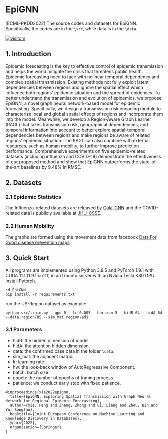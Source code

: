 [visitors-img]: https://visitor-badge.glitch.me/badge?page_id=Xiefeng69.EpiGNN
[repo-url]: https://github.com/Xiefeng69/EpiGNN

# EpiGNN

[ECML-PKDD2022] The source codes and datasets for EpiGNN. Specifically, the codes are in the `\src`, while data is in the `\data`.

[![visitors][visitors-img]][repo-url]

## 1. Introduction

Epidemic forecasting is the key to effective control of epidemic transmission and helps the world mitigate the crisis that threatens public health. Epidemic forecasting need to face with nolinear temporal dependency and complex spatial transmission. Existing methods not fully exploit latent dependencies between regions and ignore the spatial effect which influence both regions' epidemic situation and the spread of epidemics. To better understand the transmission and evolution of epidemics, we propose EpiGNN, a novel graph neural network-based model for epidemic forecasting. Specifically, we design a transmission risk encoding module to characterize local and global spatial effects of regions and incorporate them into the model. Meanwhile, we develop a Region-Aware Graph Learner (RAGL) that takes transmission risk, geographical dependencies, and temporal information into account to better explore spatial-temporal dependencies between regions and make regions be aware of related regions' epidemic situation. The RAGL can also combine with external resources, such as human mobility, to further improve prediction performance. Comprehensive experiments on five epidemic-related datasets (including influenza and COVID-19) demonstrate the effectiveness of our proposed method and show that EpiGNN outperforms the state-of-the-art baselines by 9.48% in RMSE.

## 2. Datasets
### 2.1 Epidemic Statistics

The Influenza-related datasets are released by [Cola-GNN](https://github.com/amy-deng/colagnn) and the COVID-related data is publicly avaliable at [JHU-CSSE](https://github.com/CSSEGISandData/COVID-19).

### 2.2 Human Mobility

The graphs are formed using the movement data from facebook [Data For Good disease prevention maps](https://dataforgood.fb.com/docs/covid19/).

## 3. Quick Start

All programs are implemented using Python 3.8.5 and PyTorch 1.9.1 with CUDA 11.1 (1.9.1 cu111) in an Ubuntu server with an Nvidia Tesla K80 GPU. Install [Pytorch](https://pytorch.org/get-started/locally/).

```shell
cd EpiGNN
pip install -r requirements.txt
```

run the US-Region dataset as example:
```shell
python src/train.py --gpu 0 --lr 0.005 --horizon 5 --hidR 64 --hidA 64 --data region785 --sim_mat region-adj
```

### 3.1 Parameters

+ hidR: the hidden dimension of model.
+ hidA: the attention hidden dimension.
+ data: the confirmed case data in the folder `\data`.
+ sim_mat: the adjacent matrix.
+ lr: learning rate.
+ hw: the look-back window of AutoRegresssive Component.
+ batch: batch size.
+ epoch: the number of epochs of traning process.
+ patience: we conduct early stop with fixed patience.


```
@inproceedings{xie2022epignn,
  title={EpiGNN: Exploring Spatial Transmission with Graph Neural Network for Regional Epidemic Forecasting},
  author={Xie, Feng and Zhang, Zhong and Li, Liang and Zhou, Bin and Yu, Songtan},
  booktitle={Joint European Conference on Machine Learning and Knowledge Discovery in Databases},
  year={2022},
  organization={Springer}
}
```
